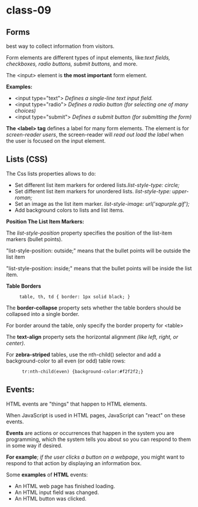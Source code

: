# class-09

## Forms
best way to collect information from visitors.

Form elements are different types of input elements, like:*text fields, checkboxes, radio buttons, submit buttons,* and more.

The \<input> element is **the most important** form element.

**Examples:**
* \<input type="text">   	*Defines a single-line text input field.*
* \<input type="radio">	*Defines a radio button (for selecting one of many choices)*
* \<input type="submit">	*Defines a submit button (for submitting the form)*


**The \<label> tag** defines a label for many form elements.
The <label> element is for *screen-reader users*, the screen-reader will *read out load the label* when the user is focused on the input element.


## Lists (CSS)
The Css lists properties allows to do:

* Set different list item markers for ordered lists.*list-style-type: circle;*
* Set different list item markers for unordered lists.
 *list-style-type: upper-roman;*
* Set an image as the list item marker. *list-style-image: url('sqpurple.gif');*   
* Add background colors to lists and list items.


**Position The List Item Markers:**

The *list-style-position* property specifies the position of the list-item markers (bullet points).

"list-style-position: outside;" means that the bullet points will be outside the list item

"list-style-position: inside;" means that the bullet points will be inside the list item.

**Table Borders** 

         table, th, td { border: 1px solid black; }

The **border-collapse** property sets whether the table borders should be collapsed into a single border.

For border around the table, only specify the border property for \<table>

The **text-align** property sets the horizontal alignment *(like left, right, or center)*.

For **zebra-striped** tables, use the nth-child() selector and add a background-color to all even (or odd) table rows:
          
          tr:nth-child(even) {background-color:#f2f2f2;}


## Events:

HTML events are "things" that happen to HTML elements.

When JavaScript is used in HTML pages, JavaScript can "react" on these events.  

**Events** are actions or occurrences that happen in the system you are programming, which the system tells you about so you can respond to them in some way if desired. 

**For example**; *if the user clicks a button on a webpage*, you might want to respond to that action by displaying an information box.

Some **examples** of **HTML** events:

* An HTML web page has finished loading.
* An HTML input field was changed.
* An HTML button was clicked.



